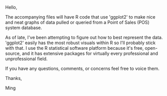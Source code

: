 Hello,

The accompanying files will have R code that use 'ggplot2' to make nice and neat graphs of data pulled or queried from a Point of Sales (POS) system database.

As of late, I've been attempting to figure out how to best represent the data. 'ggplot2' easily has the most robust visuals within R so I'll probably stick with that. I use the R statistical software platform because it's free, open-source, and it has extensive packages for virtually every professional and unprofessional field. 

If you have any questions, comments, or concerns feel free to voice them.

Thanks,

Ming
